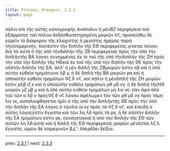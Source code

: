 ```yaml
---
title: Ptolemy, Almagest, 2.3.2
layout: page
---
```


πάλιν ἐπὶ τῆς αὐτῆς καταγραφῆς ἀνάπαλιν ἡ μὲνΒΖ περιφέρεια τοῦ ἐξάρματος τοῦ πόλου δεδόσθωτετηρημένη μοιρῶν λϚ, προκείσθω δὲ εὑρεῖν τὸ διάφορον τῆς ἐλαχίστης ἢ μεγίστης ἡμέρας παρὰ τὴνἰσημερινήν, τουτέστιν τὴν διπλῆν τῆς ΕΘ περιφερείας.γίνεται τοίνυν διὰ τὰ αὐτὰ ὁ τῆς ὑπὸ τὴνδιπλῆν τῆς ΖΒ περιφερείας πρὸς τὴν ὑπὸ τὴν διπλῆντῆς ΒΑ λόγος συνημμένος ἔκ τε τοῦ τῆς ὑπὸ τὴνδιπλῆν τῆς ΖΗ πρὸς τὴν ὑπὸ τὴν διπλῆν τῆς ΗΘκαὶ ἐκ τοῦ τῆς ὑπὸ τὴν διπλῆν τῆς ΘΕ πρὸς τὴν ὑπὸτὴν διπλῆν τῆς ΕΑ. ἀλλ' ἡ μὲν διπλῆ τῆς ΖΒμοιρῶν ἐστιν οβ καὶ ἡ ὑπὸ αὐτὴν εὐθεῖα τμημάτωνο λβ γ, ἡ δὲ διπλῆ τῆς ΒΑ μοιρῶν ρη καὶ ἡ ὑπὸαὐτὴν εὐθεῖα τμημάτων Ϙζ δ νϚ, καὶ πάλιν ἡ μὲνδιπλῆ τῆς ΖΗ μοιρῶν ἐστιν ρλβ ιζ κ καὶ ἡ ὑπὸαὐτὴν εὐθεῖα τμημάτων ρθ μδ νγ, ἡ δὲ διπλῆ τῆςΗΘ μοιρῶν μζ μβ μ καὶ ἡ ὑπὸ αὐτὴν εὐθεῖα τμημάτων μη λα νε: ἐὰν ἄρα ἀπὸ τοῦ τῶν ο λβ γ πρὸςϘζ δ νϚ λόγου ἀφέλωμεν τὸν τῶν ρθ μδ νγ πρὸς τὰμη λα νε, καταλειφθήσεται ἡμῖν ὁ τῆς ὑπὸ τὴν διπλῆντῆς ΘΕ πρὸς τὴν ὑπὸ τὴν διπλῆν τῆς ΕΑ λόγος ὁ τῶνλα ια κγ πρὸς τὰ Ϙζ δ νϚ. καὶ ἐπειδὴ ὁ αὐτὸς λόγοςἐστὶν ἔγγιστα καὶ τῶν λη λδ πρὸς τὰ ρκ, ἡ δὲ ὑπὸτὴν διπλῆν τῆς ΕΑ τμημάτων ἐστὶν ρκ, συνάγεταικαὶ ἡ ὑπὸ τὴν διπλῆν τῆς ΕΘ τῶν αὐτῶν λη λδ:ὥστε καὶ ἡ διπλῆ τῆς ΕΘ περιφερείας μοιρῶν μὲνἔσται λζ λ ἔγγιστα, ὡρῶν δὲ ἰσημερινῶν β∠ʹ: ὅπερἔδει δεῖξαι.

---

prev: [2.3.1](../2.3.1/) | next: [2.3.3](../2.3.3/)

